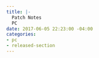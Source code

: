 ```yaml
---
title: |-
  Patch Notes
  PC
date: 2017-06-05 22:23:00 -04:00
categories:
- pc
- released-section
---
```


